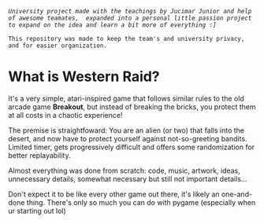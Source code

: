 _`University project made with the teachings by Jucimar Junior and help of awesome teamates, 
expanded into a personal little passion project to expand on the idea and learn a bit more of everything :]`_

`This repository was made to keep the team's and university privacy, and for easier organization.`
# What is Western Raid?

It's a very simple, atari-inspired game that follows similar rules to the old arcade game **Breakout**, 
but instead of breaking the bricks, you protect them at all costs in a chaotic experience!

The premise is straightfoward: You are an alien (or two) that falls into the desert, and now have to protect yourself against not-so-greeting bandits.
Limited timer, gets progressively difficult and offers some randomization for better replayability.

Almost everything was done from scratch: code, music, artwork, ideas, unnecessary details, somewhat necessary but still not important details...

Don't expect it to be like every other game out there, it's likely an one-and-done thing. 
There's only so much you can do with pygame (especially when ur starting out lol)